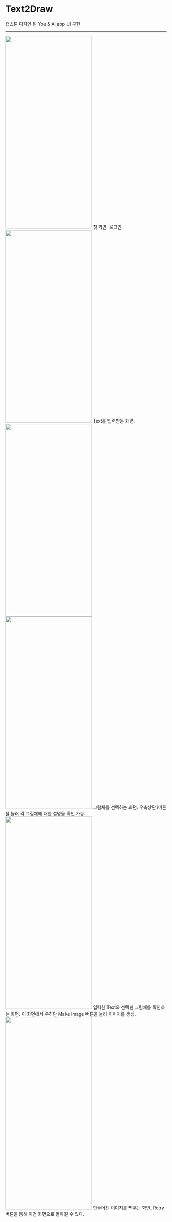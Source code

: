 # Text2Draw
캡스톤 디자인 팀 You &amp; AI app UI 구현
***
<img src = "https://user-images.githubusercontent.com/60997821/158174812-7286cd0c-a4f8-4459-91d4-97cd73ade76a.jpg" width = "270" height = "600">
첫 화면. 로그인.
<img src = "https://user-images.githubusercontent.com/60997821/158174869-7d9bf414-ea37-4479-8972-898f5774814e.jpg" width = "270" height = "600">
Text를 입력받는 화면.
<img src = "https://user-images.githubusercontent.com/60997821/158174903-3c821a9c-645e-47c3-9805-e381c5bb3fbc.jpg" width = "270" height = "600"><img src = "https://user-images.githubusercontent.com/60997821/158174934-912c84be-36ab-45ce-92c4-feee7de4e4a7.jpg" width = "270" height = "600">
그림체를 선택하는 화면. 우측상단 i버튼을 눌러 각 그림체에 대한 설명을 확인 가능.
<img src = "https://user-images.githubusercontent.com/60997821/158174971-52bf0e76-dff6-4eb3-8bb0-5ac497dd3956.jpg" width = "270" height = "600">
입력한 Text와 선택한 그림체를 확인하는 화면. 이 화면에서 우하단 Make Image 버튼을 눌러 이미지를 생성.
<img src = "https://user-images.githubusercontent.com/60997821/158175010-be6ff66e-76cf-451f-9515-12b77ce12476.jpg" width = "270" height = "600">
만들어진 이미지를 띄우는 화면. Retry버튼을 통해 이전 화면으로 돌아갈 수 있다.
